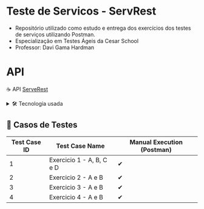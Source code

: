 # Teste de Servicos - ServRest
- Repositório utilizado como estudo e entrega dos exercícios dos testes de serviços utilizando Postman. 
- Especialização em Testes Ágeis da Cesar School
- Professor: Davi Gama Hardman

# API
☕ API [ServeRest](https://serverest.dev) 

<details>
  <summary>🛠 Tecnologia usada </summary>
- Ferramenta Postman
- 
-
</details>


## 📄 Casos de Testes

| Test Case ID | Test Case Name                | Manual Execution (Postman) | 
| ------------ | ------------------------------| -------------------------- | 
| 1            | Exercicio 1 - A, B, C e D     | ✔                          | 
| 2            | Exercicio 2 - A e B           | ✔                          | 
| 3            | Exercicio 3 - A e B           | ✔                          | 
| 4            | Exercicio 4 - A e B           | ✔                          | 

